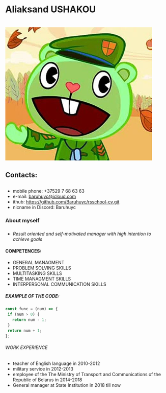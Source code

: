 # **Aliaksand USHAKOU** <h1>
![Photo](assets/me.JPG)  
 ## **Contacts**: <h2>
 * mobile phone: +37529 7 68 63 63
 * e-mail: baruhuyc@icloud.com
 * ithub: https://github.com/Baruhuyc/rsschool-cv.git
 * nicname in Discord: Baruhuyc 
 ### About myself <h3>
 * *Result oriented and self-motivated manager with high intention to achieve goals* 
 #### **COMPETENCES**: <h4> 
 * GENERAL MANAGMENT 
 * PROBLEM SOLVING SKILLS 
 * MULTITASKING SKILLS 
 * TIME MANAGMENT SKILLS
 * INTERPERSONAL COMMUNICATION SKILLS
 ##### EXAMPLE OF THE CODE: <h5>
 ```javascript
const func = (num) => {
  if (num > 0) {
    return num - 1;
  }
  return num + 1;
};
```
###### WORK EXPERIENCE <h6>
* teacher of English language in 2010-2012
* military service in 2012-2013
* employee of the The Ministry of Transport and Communications of the Republic of Belarus in 2014-2018
* General manager at State Institution in 2018 till now

